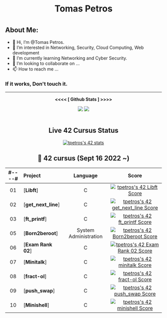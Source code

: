 <h1 align="center">Tomas Petros<h1/>

##  About Me:

- 👋 Hi, I’m @Tomas Petros.
- 👀 I’m interested in Networking, Security, Cloud Computing, Web development
- 🌱 I’m currently learning Networking and Cyber Security.
- 💞️ I’m looking to collaborate on ...
- 📫 How to reach me ...

### If it works, Don't touch it.
<hr/>

  <p align="center"> <b><<<< [ Github Stats ] >>>></b> </p>
 
<div align="center">
  <img src="https://github-readme-stats.vercel.app/api?username=MisterTooh&theme=radical" />
  <img src="https://github-readme-streak-stats.herokuapp.com/?user=MisterTooh&theme=radical" />
<div/><br>

## Live 42 Cursus Status
[![tpetros's 42 stats](https://badge42.vercel.app/api/v2/cllfhmwwv000608ju2o0oxkvi/stats?cursusId=21&coalitionId=154)](https://github.com/JaeSeoKim/badge42)

##  :notebook_with_decorative_cover: 42 cursus (Sept 16 2022 ~)

| #----# | Project                                                      |            Language            |                            Score                             |
| :----: | :----------------------------------------------------------- | :----------------------------: | :----------------------------------------------------------: |
|   01   | [**Libft**] |               C                        | [![tpetros's 42 Libft Score](https://badge42.vercel.app/api/v2/cllfhmwwv000608ju2o0oxkvi/project/2838010)](https://github.com/JaeSeoKim/badge42)|
|   02   | [**get_next_line**] |               C                | [![tpetros's 42 get_next_line Score](https://badge42.vercel.app/api/v2/cllfhmwwv000608ju2o0oxkvi/project/2938109)](https://github.com/JaeSeoKim/badge42)|
|   03   | [**ft_printf**] |               C                    | [![tpetros's 42 ft_printf Score](https://badge42.vercel.app/api/v2/cllfhmwwv000608ju2o0oxkvi/project/2932804)](https://github.com/JaeSeoKim/badge42)|
|   05   | [**Born2beroot**] |       System Administration      | [![tpetros's 42 Born2beroot Score](https://badge42.vercel.app/api/v2/cllfhmwwv000608ju2o0oxkvi/project/2927267)](https://github.com/JaeSeoKim/badge42)|
|   06   | [**Exam Rank 02**] |               C                 | [![tpetros's 42 Exam Rank 02 Score](https://badge42.vercel.app/api/v2/cllfhmwwv000608ju2o0oxkvi/project/3075958)](https://github.com/JaeSeoKim/badge42)|
|   07   | [**Minitalk**] |               C                     | [![tpetros's 42 minitalk Score](https://badge42.vercel.app/api/v2/cllfhmwwv000608ju2o0oxkvi/project/2986286)](https://github.com/JaeSeoKim/badge42)|
|   08   | [**fract-ol**] |                  C                       | [![tpetros's 42 fract-ol Score](https://badge42.vercel.app/api/v2/cllfhmwwv000608ju2o0oxkvi/project/3086935)](https://github.com/JaeSeoKim/badge42)|
|   09   | [**push_swap**] |               C                    | [![tpetros's 42 push_swap Score](https://badge42.vercel.app/api/v2/cllfhmwwv000608ju2o0oxkvi/project/3014862)](https://github.com/JaeSeoKim/badge42)|
|   10   | [**Minishell**] |               C                    | [![tpetros's 42 minishell Score](https://badge42.vercel.app/api/v2/cllfhmwwv000608ju2o0oxkvi/project/3153434)](https://github.com/JaeSeoKim/badge42)
